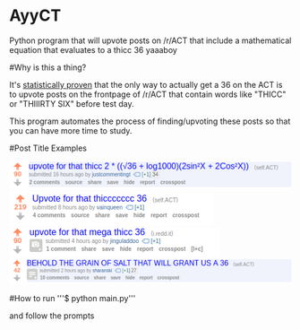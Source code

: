 # AyyCT
Python program that will upvote posts on /r/ACT that include a mathematical equation that evaluates to a thicc 36 yaaaboy

#Why is this a thing?

It's [statistically proven](http://www.act.org/) that the only way to actually get a 36 on the ACT is to upvote posts on the frontpage of /r/ACT that contain words like "THICC" or "THIIIRTY SIX" before test day.

This program automates the process of finding/upvoting these posts so that you can have more time to study.

#Post Title Examples

[![N|Solid](src/example1.png)](#)
[![N|Solid](src/example2.png)](#)
[![N|Solid](src/example3.png)](#)
[![N|Solid](src/example4.png)](#)

#How to run
'''$ python main.py'''

and follow the prompts